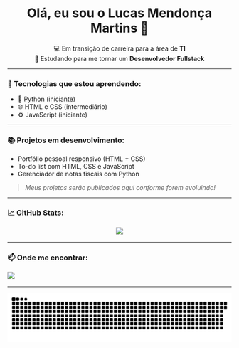 <h1 align="center">Olá, eu sou o Lucas Mendonça Martins 👋</h1>

<p align="center">
  💻 Em transição de carreira para a área de <strong>TI</strong>  
  <br/>
  🎯 Estudando para me tornar um <strong>Desenvolvedor Fullstack</strong>
</p>

---

### 🚀 Tecnologias que estou aprendendo:
- 🐍 Python (iniciante)
- 🌐 HTML e CSS (intermediário)
- ⚙️ JavaScript (iniciante)

---

### 📚 Projetos em desenvolvimento:
- Portfólio pessoal responsivo (HTML + CSS)
- To-do list com HTML, CSS e JavaScript
- Gerenciador de notas fiscais com Python

> *Meus projetos serão publicados aqui conforme forem evoluindo!*

---

### 📈 GitHub Stats:
<div align="center">
  <a href="https://github.com/lucaZz092">
    <img height="180em" src="https://github-readme-stats.vercel.app/api?username=lucaZz092&show_icons=true&theme=dark&count_private=true"/>
  </a>
</div>

---

### 📫 Onde me encontrar:
<a href="https://www.linkedin.com/in/lucas-mendonca/" target="_blank">
  <img src="https://img.shields.io/badge/-LinkedIn-%230077B5?style=for-the-badge&logo=linkedin&logoColor=white" target="_blank">
</a>

---

![Snake animation](https://github.com/GabrielaZanetti/GabrielaZanetti/blob/output/github-contribution-grid-snake.svg)
 
